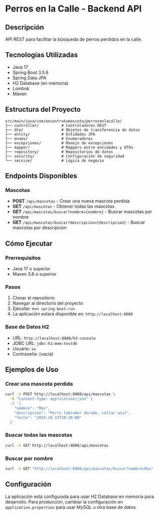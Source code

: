 # Perros en la Calle - Backend API

## Descripción
API REST para facilitar la búsqueda de perros perdidos en la calle.

## Tecnologías Utilizadas
- Java 17
- Spring Boot 3.5.6
- Spring Data JPA
- H2 Database (en memoria)
- Lombok
- Maven

## Estructura del Proyecto
```
src/main/java/com/encontratumascota/perrosenlacalle/
├── controller/          # Controladores REST
├── dto/                 # Objetos de transferencia de datos
├── entity/              # Entidades JPA
├── enums/               # Enumeradores
├── excepciones/         # Manejo de excepciones
├── mapper/              # Mappers entre entidades y DTOs
├── repository/          # Repositorios de datos
├── security/            # Configuración de seguridad
└── service/             # Lógica de negocio
```

## Endpoints Disponibles

### Mascotas
- **POST** `/api/mascotas` - Crear una nueva mascota perdida
- **GET** `/api/mascotas` - Obtener todas las mascotas
- **GET** `/api/mascotas/buscar?nombre={nombre}` - Buscar mascotas por nombre
- **GET** `/api/mascotas/buscar?descripcion={descripcion}` - Buscar mascotas por descripción

## Cómo Ejecutar

### Prerrequisitos
- Java 17 o superior
- Maven 3.6 o superior

### Pasos
1. Clonar el repositorio
2. Navegar al directorio del proyecto
3. Ejecutar: `mvn spring-boot:run`
4. La aplicación estará disponible en: `http://localhost:8080`

### Base de Datos H2
- URL: `http://localhost:8080/h2-console`
- JDBC URL: `jdbc:h2:mem:testdb`
- Usuario: `sa`
- Contraseña: (vacía)

## Ejemplos de Uso

### Crear una mascota perdida
```bash
curl -X POST http://localhost:8080/api/mascotas \
  -H "Content-Type: application/json" \
  -d '{
    "nombre": "Max",
    "descripcion": "Perro labrador dorado, collar azul",
    "fecha": "2024-10-15T10:30:00"
  }'
```

### Buscar todas las mascotas
```bash
curl -X GET http://localhost:8080/api/mascotas
```

### Buscar por nombre
```bash
curl -X GET "http://localhost:8080/api/mascotas/buscar?nombre=Max"
```

## Configuración
La aplicación está configurada para usar H2 Database en memoria para desarrollo. 
Para producción, cambiar la configuración en `application.properties` para usar MySQL u otra base de datos.



